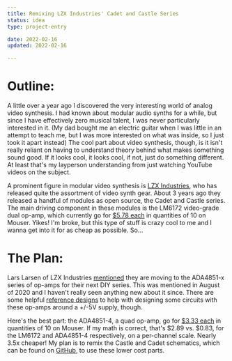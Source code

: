 ```yaml
---
title: Remixing LZX Industries' Cadet and Castle Series
status: idea
type: project-entry

date: 2022-02-16
updated: 2022-02-16

---
```


# Outline:
A little over a year ago I discovered the very interesting world of analog video synthesis.
I had known about modular audio synths for a while, but since I have effectively zero musical talent, I was never particularly interested in it.
(My dad bought me an electric guitar when I was little in an attempt to teach me, but I was more interested on what was inside, so I just took it apart instead)
The cool part about video synthesis, though, is it isn't really reliant on having to understand theory behind what makes something sound good.
If it looks cool, it looks cool, if not, just do something different.
At least that's my layperson understanding from just watching YouTube videos on the subject.

A prominent figure in modular video synthesis is [LZX Industries](https://lzxindustries.net/), who has released quite the assortment of video synth gear.
About 3 years ago they released a handful of modules as open source, the Cadet and Castle series.
The main driving component in these modules is the LM6172 video-grade dual op-amp, which currently go for [$5.78 each](https://www.mouser.com/c/semiconductors/amplifier-ics/high-speed-operational-amplifiers/?m=Analog%20Devices%20Inc.&series=ADA4851-4) in quantities of 10 on Mouser.
Yikes!
I'm broke, but this type of stuff is crazy cool to me and I wanna get into it for as cheap as possible.
So...

# The Plan:
Lars Larsen of LZX Industries [mentioned](https://community.lzxindustries.net/t/cadet-castle-components-sources-and-substitutions/42/92) they are moving to the ADA4851-x series of op-amps for their next DIY series.
This was mentioned in August of 2020 and I haven't really seen anything new about it since.
There are some helpful [reference designs](https://raw.githubusercontent.com/lzxindustries/lzxdocs/master/Reference%20Designs/LZX%20Interface%20Examples%20RevA.pdf) to help with designing some circuits with these op-amps around a +/-5V supply, though.

Here's the best part: the ADA4851-4, a quad op-amp, go for [$3.33 each](https://www.mouser.com/c/semiconductors/amplifier-ics/high-speed-operational-amplifiers/?m=Analog%20Devices%20Inc.&series=ADA4851-4) in quantities of 10 on Mouser.
If my math is correct, that's $2.89 vs. $0.83, for the LM6172 and ADA4851-4 respectively, on a per-channel scale.
Nearly 3.5x cheaper!
My plan is to remix the Castle and Cadet schematics, which can be found on [GitHub](https://github.com/lzxindustries/lzxdocs), to use these lower cost parts.